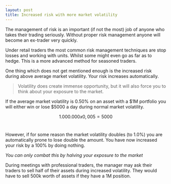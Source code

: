 ```yaml
---
layout: post
title: Increased risk with more market volatility
---
```


The management of risk is an important (if not the most) job of anyone who takes their trading seriously. Without proper risk management anyone will become an ex-trader very quickly.

Under retail traders the most common risk management techniques are stop losses and working with units. Whilst some might even go as far as to hedge. This is a more advanced method for seasoned traders.

One thing which does not get mentioned enough is the increased risk during above average market volatility. Your risk increases automatically.

> Volatility does create immense opportunity, but it will also force you to think about your exposure to the market.

If the average market volatility is 0.50% on an asset with a $1M portfolio you will either win or lose $5000 a day during normal market volatility.

$$
1.000.000 x 0,005 = 5000
$$
⠀

However, if for some reason the market volatility doubles (to 1.0%) you are automatically prone to lose double the amount. You have now increased your risk by a 100% by doing nothing.

*You can only combat this by halving your exposure to the market*

During meetings with professional traders, the manager may ask their traders to sell half of their assets during increased volatility. They would have to sell 500k worth of assets if they have a 1M position.
